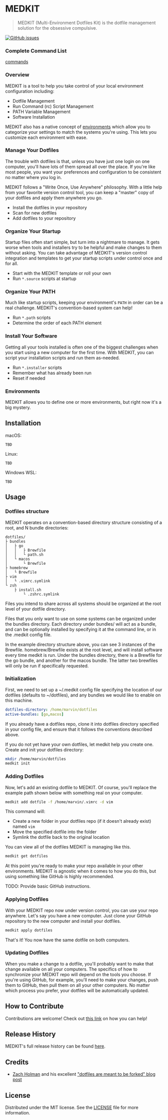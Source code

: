 <!--![MEDKIT](medkit.png "MEDKIT")-->
# MEDKIT
> MEDKIT (Multi-Environment Dotfiles Kit) is the dotfile management solution for the obsessive compulsive.

[![GitHub issues][github-issues-image]][github-issues-url]

### Complete Command List

[commands](docs/commands.md)

### Overview

MEDKIT is a tool to help you take control of your local environment configuration including:

* Dotfile Management
* Run Command (rc) Script Management
* PATH Variable Management
* Software Installation

MEDKIT also has a native concept of [environments][environments] which allow you to categorize your settings to match
the systems you're using. This lets you customize each environment with ease.

### Manage Your Dotfiles
The trouble with dotfiles is that, unless you have just one login on one computer, you'll have lots of them spread all
over the place. If you're like most people, you want your preferences and configuration to be consistent no matter where
you log in.

MEDKIT follows a "Write Once, Use Anywhere" philosophy. With a little help from your favorite version control tool, you
can keep a "master" copy of your dotfiles and apply them anywhere you go.

- Install the dotfiles in your repository
- Scan for new dotfiles
- Add dotfiles to your repository

### Organize Your Startup
Startup files often start simple, but turn into a nightmare to manage. It gets worse when tools and installers try to be
helpful and make changes to them without asking. You can take advantage of MEDKIT's version control integration and
templates to get your startup scripts under control once and for all.

- Start with the MEDKIT template or roll your own
- Run `*.source` scripts at startup

### Organize Your PATH
Much like startup scripts, keeping your environment's `PATH` in order can be a real challenge. MEDKIT's convention-based
system can help!

- Run `*.path` scripts
- Determine the order of each PATH element

### Install Your Software
Getting all your tools installed is often one of the biggest challenges when you start using a new computer for the
first time. With MEDKIT, you can script your installation scripts and run them as-needed.

- Run `*.installer` scripts
- Remember what has already been run
- Reset if needed

### Environments <a id="environments"></a>
MEDKIT allows you to define one or more environments, but right now it's a big mystery.

<!--
## Philosophy
Bringing forth the notion of topics is one of the simple yet genius things Zach brought to his dotfiles. This makes it
super easy to organize things logically and keep things tidy. For example, if you start using the greatest editor of all
time, vim, then you create a `vim` folder, drop your `.vimrc` file (named as `.vimrc.symlink`) in there, and run `redot`
to handle your vim settings. Everything vim related will live in that folder. If you lose your freaking mind and decide
to use a different editor then cleaning up is as simple as removing the `vim` folder and re-running `redot`.

## Conventions Rule!
I didn't want to have to edit the "base" files any time I made a change or added something new. To accomplish that, I
adopted and tweaked Zach's convention-based setup:

### Global Conventions
- `bin/`: This directory is added to $PATH and is where to put useful scripts
- `homebrew/Brewfile`: This is a [Homebrew bundle file][homebrew-bundle] that gets executed if you elect to do so when you run `redot`

### Topic Conventions
- `<topic>/path.sh`: Any file with this name will be sourced during `$PATH` setup
- `<topic>/install.sh`: Any file with this name will be executed if you elect to do so when you run `redot`
- `<topic>/*.symlink`: Any file with the `.symlink` extension will be symlinked into your `$HOME` directory
- `<topic>/*.source`: Any file with the `.source` extension will be sourced when you run `redot`
-->

## Installation
macOS:
```
TBD
```
Linux:
```
TBD
```
Windows WSL:
```
TBD
```

## Usage

### Dotfiles structure
MEDKIT operates on a convention-based directory structure consisting of a root, and N bundle directories:

```
dotfiles/
├ bundles
│   ├ go
│   │   ├ Brewfile
│   │   └ path.sh
│   └ macos
│       └ Brewfile
├ homebrew
│   └ Brewfile
├ vim
│   └ .vimrc.symlink
└ zsh
    ├ install.sh
        └ .zshrc.symlink
```
Files you intend to share across all systems should be organized at the root level of your dotfile directory.  

Files that you only want to use on some systems can be organized under the bundles directory. Each directory under bundles/ will act as a bundle, and can be optionally installed by specifying it at the command line, or in the .medkit config file.

In the example directory structure above, you can see 3 instances of the Brewfile.  homebrew/Brewfile exists at the root level, and will install software every time medkit is run.  Under the bundles directory, there is a Brewfile for the go bundle, and another for the macos bundle.  The latter two brewfiles will only be run if specifically requested.

### Initialization
First, we need to set up a ~/.medkit config file specifying the location of our dotfiles (defaults to ~/dotfiles), and any bundles we would like to enable on this machine.
```yaml
dotfiles-directory: /home/marvin/dotfiles
active-bundles: [go,macos]
```

If you already have a dotfiles repo, clone it into dotfiles directory specified in your config file, and ensure that it follows the conventions described above.

If you do not yet have your own dotfiles, let medkit help you create one.  Create and init your dotfiles directory:
```sh
mkdir /home/marvin/dotfiles
medkit init
```

### Adding Dotfiles
Now, let's add an existing dotfile to MEDKIT. Of course, you'll replace the example path shown below with something real
on your computer.
```sh
medkit add dotfile -f /home/marvin/.vimrc -d vim
```

This command will:

- Create a new folder in your dotfiles repo (if it doesn't already exist) named `vim`
- Move the specified dotfile into the folder
- Symlink the dotfile back to the original location

You can view all of the dotfiles MEDKIT is managing like this.
```sh
medkit get dotfiles
```
At this point you're ready to make your repo available in your other environments. MEDKIT is agnostic when it comes to
how you do this, but using something like GitHub is highly recommended.

TODO: Provide basic GitHub instructions.

### Applying Dotfiles
With your MEDKIT repo now under version control, you can use your repo anywhere. Let's say you have a new computer. Just
clone your GitHub repository to the new computer and install your dotfiles.
```sh
medkit apply dotfiles
```
That's it! You now have the same dotfile on both computers.

### Updating Dotfiles
When you make a change to a dotfile, you'll probably want to make that change available on all your computers. The
specifics of how to synchronize your MEDKIT repo will depend on the tools you choose. If you're using GitHub, for
example, you'll need to make your changes, push them to GitHub, then pull them on all your other computers. No matter
which process you prefer, your dotfiles will be automatically updated.

## How to Contribute
Contributions are welcome! Check out [this link][contributing] on how you can help!

## Release History
MEDKIT's full release history can be found [here][changelog].

## Credits
* [Zach Holman][zach-holman-github-url] and his excellent ["dotfiles are meant to be forked" blog post][zach-holman-blog-url]

[zach-holman-github-url]: zach@zachholman.com
[zach-holman-blog-url]: https://zachholman.com/2010/08/dotfiles-are-meant-to-be-forked/

## License

Distributed under the MIT license. See the [LICENSE][license] file for more information.

<!-- Markdown link & img definitions -->
[environments]: #environments
[homebrew-bundle]: https://coderwall.com/p/afmnbq/homebrew-s-new-feature-brewfiles
[changelog]: https://github.com/LeadPipeSoftware/medkit/blob/master/CHANGELOG.md
[authors]: https://github.com/LeadPipeSoftware/medkit/blob/master/AUTHORS.md
[contributing]: https://github.com/LeadPipeSoftware/medkit/blob/master/CONTRIBUTING.md
[security]: https://github.com/LeadPipeSoftware/medkit/blob/master/SECURITY.md
[license]: https://github.com/LeadPipeSoftware/medkit/blob/master/LICENSE
[github-issues-image]: https://img.shields.io/github/issues/badges/shields.svg
[github-issues-url]: https://github.com/LeadPipeSoftware/medkit/issues
[wiki]: https://github.com/LeadPipeSoftware/medkit/wiki
